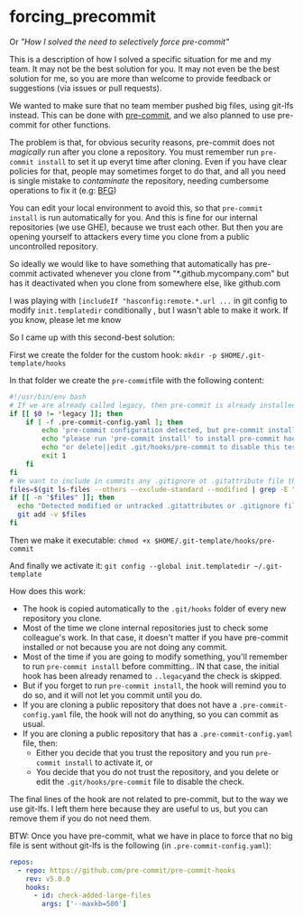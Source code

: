 # forcing_precommit

Or *"How I solved the need to selectively force pre-commit"*

This is a description of how I solved a specific situation for me and my team. It may not be the best solution for you. It may not even be the best solution for me, so you are more than welcome to provide feedback or suggestions (via issues or pull requests).

We wanted to make sure that no team member pushed big files, using git-lfs instead. This can be done with [pre-commit](https://pre-commit.com/), and we also planned to use pre-commit for other functions.

The problem is that, for obvious security reasons, pre-commit does not *magically* run after you clone a repository. You must remember run `pre-commit install` to set it up everyt time after cloning. Even if you have clear policies for that, people may sometimes forget to do that, and all you need is single mistake to *contaminate* the repository, needing cumbersome operations to fix it (e.g: [BFG](https://rtyley.github.io/bfg-repo-cleaner/))

You can edit your local environment to avoid this, so that `pre-commit install` is run automatically for you. And this is fine for our internal repositories (we use GHE), because we trust each other. But then you are opening yourself to attackers every time you clone from a public uncontrolled repository.

So ideally we would like to have something that automatically has pre-commit activated whenever you clone from "*.github.mycompany.com" but has it deactivated when you clone from somewhere else, like github.com

I was playing with `[includeIf "hasconfig:remote.*.url ...` in git config to modify `init.templatedir` conditionally , but I wasn't able to make it work. If you know, please let me know

 So I came up with this second-best solution:

First we create the folder for the  custom hook: `mkdir -p $HOME/.git-template/hooks`
 
In that folder we create the `pre-commit`file with the following content:

```bash
#!/usr/bin/env bash
# If we are already called legacy, then pre-commit is already installed
if [[ $0 != *legacy ]]; then
    if [ -f .pre-commit-config.yaml ]; then
        echo 'pre-commit configuration detected, but pre-commit install was never run' 1>&2
        echo "please run 'pre-commit install' to install pre-commit hooks" 1>&2
        echo "or delete||edit .git/hooks/pre-commit to disable this test" 1>&2
        exit 1
    fi
fi
# We want to include in commits any .gitignore ot .gitattribute file that is not yet committed
files=$(git ls-files --others --exclude-standard --modified | grep -E "(.*/)?\.gitattributes|(.*/)?\.gitignore")
if [[ -n "$files" ]]; then
  echo "Detected modified or untracked .gitattributes or .gitignore file(s). Staging them now..." 1>&2
  git add -v $files
fi
```

Then we make it executable: `chmod +x $HOME/.git-template/hooks/pre-commit`

And finally we activate it: `git config --global init.templatedir ~/.git-template`

How does this work:

- The hook is copied automatically to the `.git/hooks` folder of every new repository you clone.
- Most of the time we clone internal repositories just to check some colleague's work. In that case, it doesn't matter if you have pre-commit installed or not because you are not doing any commit.
- Most of the time if you are going to modify something, you'll remember to run `pre-commit install` before committing.. IN that case, the initial hook has been already renamed to `..legacy`and the check is skipped.
- But if you forget to run `pre-commit install`, the hook will remind you to do so, and it will not let you commit until you do.
- If you are cloning a public repository that does not have a `.pre-commit-config.yaml` file, the hook will not do anything, so you can commit as usual.
- If you are cloning a public repository that has a `.pre-commit-config.yaml` file, then:
  - Either you decide that you trust the repository and you run `pre-commit install` to activate it, or
  - You decide that you do not trust the repository, and you delete or edit the `.git/hooks/pre-commit` file to disable the check.

The final lines of the hook are not related to pre-commit, but to the way we use git-lfs. I left them here because they are useful to us, but you can remove them if you do not need them.

BTW: Once you have pre-commit, what we have in place to force that no big file is sent without git-lfs is the following (in `.pre-commit-config.yaml`):

```yaml
repos:
  - repo: https://github.com/pre-commit/pre-commit-hooks
    rev: v5.0.0
    hooks:
      - id: check-added-large-files
        args: ['--maxkb=500']
```
